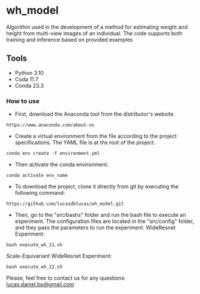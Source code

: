 # wh_model
Algorithm used in the development of a method for estimating weight and height from multi-view images of an individual. The code supports both training and inference based on provided examples

## Tools

* Python 3.10
* Cuda 11.7
* Conda 23.3

### How to use

* First, download the Anaconda tool from the distributor's website.
```
https://www.anaconda.com/about-us
```

* Create a virtual environment from the file according to the project specifications. 
The YAML file is at the root of the project.

```
conda env create -f environment.yml
```
* Then activate the conda environment.

```
conda activate env_name
```

* To download the project, clone it directly from git by executing the following command:

```
https://github.com/lucasdblucas/wh_model.git
```

* Then, go to the "src/bashs" folder and run the bash file to execute an experiment. The configuration files are located in the "src/config" folder, and they pass the parameters to run the experiment.
WideResnet Experiment:
```
bash execute_wh_21.sh
```
Scale-Equivariant WideResnet Experiment:
```
bash execute_wh_22.sh
```

Please, feel free to contact us for any questions: lucas.daniel.bp@gmail.com
